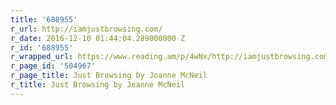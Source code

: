 ```yaml
---
title: '688955'
r_url: http://iamjustbrowsing.com/
r_date: 2016-12-10 01:44:04.289000000 Z
r_id: '688955'
r_wrapped_url: https://www.reading.am/p/4wNx/http://iamjustbrowsing.com/
r_page_id: '504967'
r_page_title: Just Browsing by Joanne McNeil
r_title: Just Browsing by Joanne McNeil
---
```


